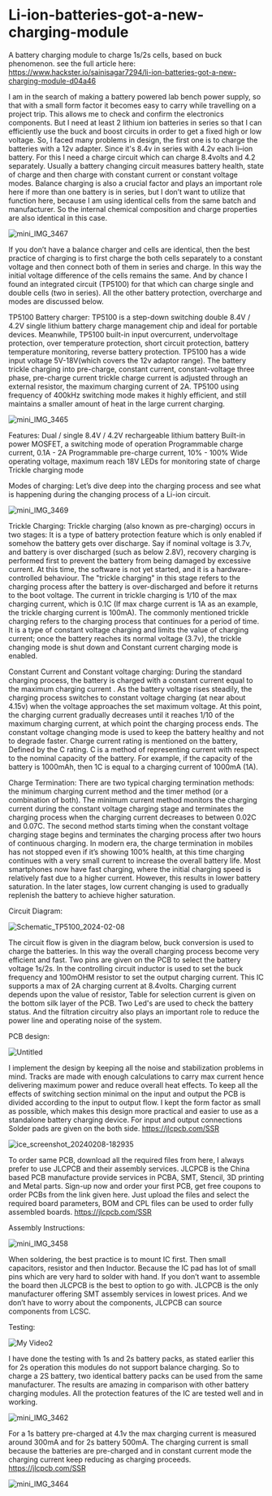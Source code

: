 # Li-ion-batteries-got-a-new-charging-module
A battery charging module to charge 1s/2s cells, based on buck phenomenon.
see the full article here: https://www.hackster.io/sainisagar7294/li-ion-batteries-got-a-new-charging-module-d04a46

I am in the search of making a battery powered lab bench power supply, so that with a small form factor it becomes easy to carry while travelling on a project trip. This allows me to check and confirm the electronics components. But I need at least 2 lithium ion batteries in series so that I can efficiently use the buck and boost circuits in order to get a fixed high or low voltage. So, I faced many problems in design, the first one is to charge the batteries with a 12v adapter. Since it's 8.4v in series with 4.2v each li–ion battery. For this I need a charge circuit which can charge 8.4volts and 4.2 separately. Usually a battery changing circuit measures battery health, state of charge and then charge with constant current or constant voltage modes. Balance charging is also a crucial factor and plays an important role here if more than one battery is in series, but I don’t want to utilize that function here, because I am using identical cells from the same batch and manufacturer. So the internal chemical composition and charge properties are also identical in this case.

![mini_IMG_3467](https://github.com/halfstudents/Li-ion-batteries-got-a-new-charging-module/assets/86649536/33b8d5d7-6188-446f-be60-5117d2d9fc73)

If you don’t have a balance charger and cells are identical, then the best practice of charging is to first charge the both cells separately to a constant voltage and then connect both of them in series and charge. In this way the initial voltage difference of the cells remains the same. And by chance I found an integrated circuit (TP5100) for that which can charge single and double cells (two in series). All the other battery protection, overcharge and modes are discussed below.

TP5100 Battery charger:
TP5100 is a step-down switching double 8.4V / 4.2V single lithium battery charge management chip and ideal for portable devices. Meanwhile, TP5100 built-in input overcurrent, undervoltage protection, over temperature protection, short circuit protection, battery temperature monitoring, reverse battery protection. TP5100 has a wide input voltage 5V-18V(which covers the 12v adaptor range). The battery trickle charging into pre-charge, constant current, constant-voltage three phase, pre-charge current trickle charge current is adjusted through an external resistor, the maximum charging current of 2A. TP5100 using frequency of 400kHz switching mode makes it highly efficient, and still maintains a smaller amount of heat in the large current charging.

![mini_IMG_3465](https://github.com/halfstudents/Li-ion-batteries-got-a-new-charging-module/assets/86649536/afb23e5f-2635-49fd-b259-2468cd067083)

Features:
Dual / single 8.4V / 4.2V rechargeable lithium battery
Built-in power MOSFET, a switching mode of operation
Programmable charge current, 0.1A - 2A
Programmable pre-charge current, 10% - 100%
Wide operating voltage, maximum reach 18V
LEDs for monitoring state of charge
Trickle charging mode

Modes of charging:
Let’s dive deep into the charging process and see what is happening during the changing process of a Li-ion circuit.

![mini_IMG_3469](https://github.com/halfstudents/Li-ion-batteries-got-a-new-charging-module/assets/86649536/5fd943a8-9f31-4037-800d-247abdce78b2)

Trickle Charging:
Trickle charging (also known as pre-charging) occurs in two stages: It is a type of battery protection feature which is only enabled if somehow the battery gets over discharge.
Say if nominal voltage is 3.7v, and battery is over discharged (such as below 2.8V), recovery charging is performed first to prevent the battery from being damaged by excessive current. At this time, the software is not yet started, and it is a hardware-controlled behaviour. The "trickle charging" in this stage refers to the charging process after the battery is over-discharged and before it returns to the boot voltage. The current in trickle charging is 1/10 of the max charging current, which is 0.1C (If max charge current is 1A as an example, the trickle charging current is 100mA).
The commonly mentioned trickle charging refers to the charging process that continues for a period of time. It is a type of constant voltage charging and limits the value of charging current; once the battery reaches its normal voltage (3.7v), the trickle changing mode is shut down and Constant current charging mode is enabled.

Constant Current and Constant voltage charging:
During the standard charging process, the battery is charged with a constant current equal to the maximum charging current . As the battery voltage rises steadily, the charging process switches to constant voltage charging (at near about 4.15v) when the voltage approaches the set maximum voltage. At this point, the charging current gradually decreases until it reaches 1/10 of the maximum charging current, at which point the charging process ends. The constant voltage changing mode is used to keep the battery healthy and not to degrade faster.
Charge current rating is mentioned on the battery, Defined by the C rating. C is a method of representing current with respect to the nominal capacity of the battery. For example, if the capacity of the battery is 1000mAh, then 1C is equal to a charging current of 1000mA (1A).

Charge Termination:
There are two typical charging termination methods: the minimum charging current method and the timer method (or a combination of both). The minimum current method monitors the charging current during the constant voltage charging stage and terminates the charging process when the charging current decreases to between 0.02C and 0.07C. The second method starts timing when the constant voltage charging stage begins and terminates the charging process after two hours of continuous charging. In modern era, the charge termination in mobiles has not stopped even if it’s showing 100% health, at this time charging continues with a very small current to increase the overall battery life.
Most smartphones now have fast charging, where the initial charging speed is relatively fast due to a higher current. However, this results in lower battery saturation. In the later stages, low current changing is used to gradually replenish the battery to achieve higher saturation.

Circuit Diagram:

![Schematic_TP5100_2024-02-08](https://github.com/halfstudents/Li-ion-batteries-got-a-new-charging-module/assets/86649536/b0bc1001-72ee-4764-a66e-2455e1e165d5)

The circuit flow is given in the diagram below, buck conversion is used to charge the batteries. In this way the overall charging process become very efficient and fast. Two pins are given on the PCB to select the battery voltage 1s/2s. In the controlling circuit inductor is used to set the buck frequency and 100mOHM resistor to set the output charging current. This IC supports a max of 2A charging current at 8.4volts. Charging current depends upon the value of resistor, Table for selection current is given on the bottom silk layer of the PCB. Two Led's are used to check the battery status. And the filtration circuitry also plays an important role to reduce the power line and operating noise of the system.

PCB design:

![Untitled](https://github.com/halfstudents/Li-ion-batteries-got-a-new-charging-module/assets/86649536/0f1686f9-0d12-4e97-8f4d-4b1039427b93)

I implement the design by keeping all the noise and stabilization problems in mind. Tracks are made with enough calculations to carry max current hence delivering maximum power and reduce overall heat effects. To keep all the effects of switching section minimal on the input and output the PCB is divided according to the input to output flow. I kept the form factor as small as possible, which makes this design more practical and easier to use as a standalone battery charging device. For input and output connections Solder pads are given on the both side. 
https://jlcpcb.com/SSR

![ice_screenshot_20240208-182935](https://github.com/halfstudents/Li-ion-batteries-got-a-new-charging-module/assets/86649536/58c175db-a031-40e3-8b00-73b082275d77)

To order same PCB, download all the required files from here, I always prefer to use JLCPCB and their assembly services. JLCPCB is the China based PCB manufacture provide services in PCBA, SMT, Stencil, 3D printing and Metal parts. Sign-up now and order your first PCB, get free coupons to order PCBs from the link given here. Just upload the files and select the required board parameters, BOM and CPL files can be used to order fully assembled boards. https://jlcpcb.com/SSR

Assembly Instructions:

![mini_IMG_3458](https://github.com/halfstudents/Li-ion-batteries-got-a-new-charging-module/assets/86649536/ff5e2553-15fb-4a6c-b193-2244004eb10b)

When soldering, the best practice is to mount IC first. Then small capacitors, resistor and then Inductor. Because the IC pad has lot of small pins which are very hard to solder with hand. If you don’t want to assemble the board then JLCPCB is the best to option to go with. JLCPCB is the only manufacturer offering SMT assembly services in lowest prices. And we don’t have to worry about the components, JLCPCB can source components from LCSC.

Testing:

![My Video2](https://github.com/halfstudents/Li-ion-batteries-got-a-new-charging-module/assets/86649536/04cc0025-6d42-4f7a-bcee-8d7966920f77)

I have done the testing with 1s and 2s battery packs, as stated earlier this for 2s operation this modules do not support balance charging. So to charge a 2S battery, two identical battery packs can be used from the same manufacturer. The results are amazing in comparison with other battery charging modules. All the protection features of the IC are tested well and in working. 

![mini_IMG_3462](https://github.com/halfstudents/Li-ion-batteries-got-a-new-charging-module/assets/86649536/497c5705-0cfd-4288-8515-78a3ffd4c314)

For a 1s battery pre-charged at 4.1v the max charging current is measured around 300mA and for 2s battery 500mA. The charging current is small because the batteries are pre-charged and in constant current mode the charging current keep reducing as charging proceeds. https://jlcpcb.com/SSR

![mini_IMG_3464](https://github.com/halfstudents/Li-ion-batteries-got-a-new-charging-module/assets/86649536/4bcf4425-6712-4aef-b476-6b09054a447d)


